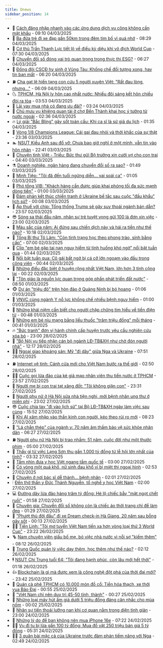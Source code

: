 ```yaml
---
title: Dnews
sidebar_position: 14
---
```


<!-- dantri-dnews:START -->
- 🤠 [Cách đăng nhập nhanh vào các ứng dụng dịch vụ công không cần mật khẩu](https://dantri.com.vn/cong-nghe/cach-dang-nhap-nhanh-vao-cac-ung-dung-dich-vu-cong-khong-can-mat-khau-20250304152746081.htm) - 09:10 04/03/2025
- 🌈 [Ba đứa trẻ đi xe đạp gần 50km trong đêm tìm bố vì quá nhớ](https://dantri.com.vn/doi-song/ba-dua-tre-di-xe-dap-gan-50km-trong-dem-tim-bo-vi-qua-nho-20250304145349330.htm) - 08:29 04/03/2025
- 🐎 [Cơ thủ Trần Thanh Lực tiết lộ về điều kỳ diệu khi vô địch World Cup](https://dantri.com.vn/the-thao/co-thu-tran-thanh-luc-tiet-lo-ve-dieu-ky-dieu-khi-vo-dich-world-cup-20250304094752925.htm) - 07:30 04/03/2025
- 👹 [Chuyển đổi số đóng vai trò quan trọng trong thực thi ESG?](https://dantri.com.vn/kinh-doanh/chuyen-doi-so-dong-vai-tro-quan-trong-trong-thuc-thi-esg-20250303201130267.htm) - 06:27 04/03/2025
- 🫶 [Đồng đội CSCĐ hy sinh ở Vũng Tàu: Khống chế đối tượng xong, hay tin bạn mất](https://dantri.com.vn/xa-hoi/dong-doi-cscd-hy-sinh-o-vung-tau-khong-che-doi-tuong-xong-hay-tin-ban-mat-20250304125237318.htm) - 06:20 04/03/2025
- ⛽️ [Cha gạt lệ hiến tạng con cứu 5 người xuyên Việt: &quot;Rất đau lòng, nhưng...&quot;](https://dantri.com.vn/suc-khoe/cha-gat-le-hien-tang-con-cuu-5-nguoi-xuyen-viet-rat-dau-long-nhung-20250304123015074.htm) - 06:09 04/03/2025
- 🌜 [TPHCM, Hà Nội ly hôn cao nhất nước: Nhiều đôi sáng kết hôn chiều đòi ra tòa](https://dantri.com.vn/doi-song/tphcm-ha-noi-ly-hon-cao-nhat-nuoc-nhieu-doi-sang-ket-hon-chieu-doi-ra-toa-20250304102813671.htm) - 03:53 04/03/2025
- 💪 [Lãi vay mua nhà có đang ưu đãi?](https://dantri.com.vn/kinh-doanh/lai-vay-mua-nha-co-dang-uu-dai-20250304094921129.htm) - 03:24 04/03/2025
- 🎊 [Chủ mưu vụ khiêng quan tài ở chợ Bến Thành khai học ý tưởng từ nước ngoài](https://dantri.com.vn/phap-luat/chu-muu-vu-khieng-quan-tai-o-cho-ben-thanh-khai-hoc-y-tuong-tu-nuoc-ngoai-20250304090836642.htm) - 02:36 04/03/2025
- 🔥 [Lý giải &quot;Bắc Bling&quot; gây sốt toàn cầu: Khi ca sĩ là sứ giả du lịch](https://dantri.com.vn/giai-tri/ly-giai-bac-bling-gay-sot-toan-cau-khi-ca-si-la-su-gia-du-lich-20250304081038354.htm) - 01:35 04/03/2025
- 👀 [Vòng 1/8 Champions League: Cái gai đau nhói và thời khắc của sự thật](https://dantri.com.vn/the-thao/vong-18-champions-league-cai-gai-dau-nhoi-va-thoi-khac-cua-su-that-20250304000322276.htm) - 23:36 03/03/2025
- 🏊 [NSƯT Kiều Anh sau đổ vỡ: Chưa bao giờ nghĩ ở một mình, vẫn tin vào hôn nhân](https://dantri.com.vn/giai-tri/nsut-kieu-anh-sau-do-vo-chua-bao-gio-nghi-o-mot-minh-van-tin-vao-hon-nhan-20250302135510323.htm) - 22:41 03/03/2025
- 🥸 [Chuyện tình Việt - Triều: Bức thư gửi Bộ trưởng xin cưới vợ cho con trai](https://dantri.com.vn/doi-song/chuyen-tinh-viet-trieu-buc-thu-gui-bo-truong-xin-cuoi-vo-cho-con-trai-20250303105642367.htm) - 04:40 03/03/2025
- ⚗️ [Doanh nghiệp, ngân hàng đang chuyển đổi số ra sao?](https://dantri.com.vn/kinh-doanh/doanh-nghiep-ngan-hang-dang-chuyen-doi-so-ra-sao-20250226191808663.htm) - 01:49 03/03/2025
- 🐲 [Minh Tiệp: &quot;Tôi đã đến tuổi ngừng diễn… vai soái ca&quot;](https://dantri.com.vn/giai-tri/minh-tiep-toi-da-den-tuoi-ngung-dien-vai-soai-ca-20250228215440066.htm) - 01:05 03/03/2025
- 🌁 [Phó tổng VIB: &quot;Khách hàng cần được giúp khai phóng tối đa sức mạnh dòng tiền&quot;](https://dantri.com.vn/kinh-doanh/pho-tong-vib-khach-hang-can-duoc-giup-khai-phong-toi-da-suc-manh-dong-tien-20250302140746527.htm) - 01:00 03/03/2025
- 🧐 [Đàm phán kết thúc chiến tranh ở Ukraine bế tắc sau cuộc &quot;đấu khẩu&quot; lịch sử?](https://dantri.com.vn/the-gioi/dam-phan-ket-thuc-chien-tranh-o-ukraine-be-tac-sau-cuoc-dau-khau-lich-su-20250302230327591.htm) - 00:08 03/03/2025
- 👹 [Áp thuế với chip: Tổng thống Trump sẽ gây suy thoái ngành bán dẫn?](https://dantri.com.vn/cong-nghe/ap-thue-voi-chip-tong-thong-trump-se-gay-suy-thoai-nganh-ban-dan-20250303045133919.htm) - 23:57 02/03/2025
- 😎 [Sóng sa thải đầu năm, nhân sự trẻ tuyệt vọng gửi 100 lá đơn xin việc](https://dantri.com.vn/lao-dong-viec-lam/song-sa-thai-dau-nam-nhan-su-tre-tuyet-vong-gui-100-la-don-xin-viec-20250302155255715.htm) - 23:00 02/03/2025
- 🤭 [Màu sắc của năm: Ai đứng sau chiến dịch này và hái ra tiền như thế nào?](https://dantri.com.vn/kinh-doanh/mau-sac-cua-nam-ai-dung-sau-chien-dich-nay-va-hai-ra-tien-nhu-the-nao-20250302121134113.htm) - 10:18 02/03/2025
- 🦣 [Tổng Bí thư Tô Lâm: &quot;Còn tình trạng học theo phong trào, sính bằng cấp&quot;](https://dantri.com.vn/xa-hoi/tong-bi-thu-to-lam-con-tinh-trang-hoc-theo-phong-trao-sinh-bang-cap-20250302073612905.htm) - 07:00 02/03/2025
- 🙉 [Clip &quot;em bé gặp tai nạn nguy hiểm từ tình huống khó ngờ&quot; nổi bật tuần qua](https://dantri.com.vn/cong-nghe/clip-em-be-gap-tai-nan-nguy-hiem-tu-tinh-huong-kho-ngo-noi-bat-tuan-qua-20250302013102311.htm) - 01:44 02/03/2025
- 🗽 [Nổi bật tuần qua: Cô gái bất ngờ bị cá cỡ lớn ngoạm vào đầu trong công viên](https://dantri.com.vn/khoa-hoc/noi-bat-tuan-qua-co-gai-bat-ngo-bi-ca-co-lon-ngoam-vao-dau-trong-cong-vien-20250302040407660.htm) - 00:44 02/03/2025
- 🐻 [Những điều đặc biệt ở huyện rộng nhất Việt Nam, lớn hơn 3 tỉnh cộng lại](https://dantri.com.vn/xa-hoi/nhung-dieu-dac-biet-o-huyen-rong-nhat-viet-nam-lon-hon-3-tinh-cong-lai-20250301154339240.htm) - 00:22 02/03/2025
- 🫣 [&quot;Tôn giáo là nguồn lực quan trọng góp phần phát triển đất nước&quot;](https://dantri.com.vn/xa-hoi/ton-giao-la-nguon-luc-quan-trong-gop-phan-phat-trien-dat-nuoc-20250301113926494.htm) - 08:50 01/03/2025
- 🐵 [Dự án &quot;triệu đô&quot; trên hòn đảo ở Quảng Ninh bị bỏ hoang](https://dantri.com.vn/xa-hoi/du-an-trieu-do-tren-hon-dao-o-quang-ninh-bi-bo-hoang-20250301011137636.htm) - 01:06 01/03/2025
- 🥷 [VNVC cùng ngành Y nỗ lực khống chế nhiều bệnh nguy hiểm](https://dantri.com.vn/xa-hoi/vnvc-cung-nganh-y-no-luc-khong-che-nhieu-benh-nguy-hiem-20250222160401502.htm) - 01:00 01/03/2025
- 🐻 [Những khái niệm cần biết cho người chập chững tìm hiểu về tiền điện tử](https://dantri.com.vn/cong-nghe/nhung-khai-niem-can-biet-cho-nguoi-chap-chung-tim-hieu-ve-tien-dien-tu-20250228162359113.htm) - 00:48 01/03/2025
- 🥸 [Những em bé níu mạng bằng liều thuốc &quot;trăm triệu đồng&quot; mỗi tháng](https://dantri.com.vn/suc-khoe/nhung-em-be-niu-mang-bang-lieu-thuoc-tram-trieu-dong-moi-thang-20250228164217848.htm) - 00:41 01/03/2025
- 🔥 [&quot;Bức tranh&quot; đơn vị hành chính cấp huyện trước yêu cầu nghiên cứu xóa bỏ](https://dantri.com.vn/dnews/buc-tranh-don-vi-hanh-chinh-cap-huyen-truoc-yeu-cau-nghien-cuu-xoa-bo-20250228094952850.htm) - 23:00 28/02/2025
- 🥰 [&quot;Bộ Nội vụ tiếp nhận cán bộ ngành LĐ-TB&amp;XH như chờ đón người nhà&quot;](https://dantri.com.vn/noi-vu/bo-noi-vu-tiep-nhan-can-bo-nganh-ld-tbxh-nhu-cho-don-nguoi-nha-20250228185927071.htm) - 12:17 28/02/2025
- 👨‍🏫 [Ngoại giao khoáng sản: Mỹ &quot;đi dây&quot; giữa Nga và Ukraine](https://dantri.com.vn/the-gioi/ngoai-giao-khoang-san-my-di-day-giua-nga-va-ukraine-20250228143313189.htm) - 07:51 28/02/2025
- ⛽️ [Internet vệ tinh: Cánh cửa mới cho Việt Nam bước ra thế giới](https://dantri.com.vn/cong-nghe/internet-ve-tinh-canh-cua-moi-cho-viet-nam-buoc-ra-the-gioi-20250227152412928.htm) - 02:50 28/02/2025
- 🧑‍💻 [Cuộc gọi lừa đảo của kẻ giả mạo nhân viên thu tiền nước ở TPHCM](https://dantri.com.vn/phap-luat/cuoc-goi-lua-dao-cua-ke-gia-mao-nhan-vien-thu-tien-nuoc-o-tphcm-20250227225007890.htm) - 23:57 27/02/2025
- 💪 [Người mẹ bị con trai tạt xăng đốt: &quot;Tôi không giận con&quot;](https://dantri.com.vn/suc-khoe/nguoi-me-bi-con-trai-tat-xang-dot-toi-khong-gian-con-20250227183027722.htm) - 23:31 27/02/2025
- 🔭 [Người phụ nữ ở Hà Nội sửa nhà tiện nghi, mời bệnh nhân ung thư ở miễn phí](https://dantri.com.vn/doi-song/nguoi-phu-nu-o-ha-noi-sua-nha-tien-nghi-moi-benh-nhan-ung-thu-o-mien-phi-20250227183107218.htm) - 23:02 27/02/2025
- 😎 [Cuộc chia tay &quot;đi vào lịch sử&quot; tại Bộ LĐ-TB&amp;XH ngày làm việc sau cùng](https://dantri.com.vn/noi-vu/cuoc-chia-tay-di-vao-lich-su-tai-bo-ld-tbxh-ngay-lam-viec-sau-cung-20250227203800008.htm) - 15:52 27/02/2025
- 🦩 [Khi AI xâm nhập vào thần kinh con người, kéo theo rủi ro mới](https://dantri.com.vn/cong-nghe/khi-ai-xam-nhap-vao-than-kinh-con-nguoi-keo-theo-rui-ro-moi-20250226160202394.htm) - 08:23 27/02/2025
- 🐻 [&quot;Lá chắn thép&quot; của ngành y: 70 năm âm thầm bảo vệ sức khỏe nhân dân](https://dantri.com.vn/suc-khoe/la-chan-thep-cua-nganh-y-70-nam-am-tham-bao-ve-suc-khoe-nhan-dan-20250227121119001.htm) - 06:27 27/02/2025
- ⛽️ [Người phụ nữ Hà Nội bị trao nhầm: 51 năm, cuộc đời như một thước phim](https://dantri.com.vn/doi-song/nguoi-phu-nu-ha-noi-bi-trao-nham-51-nam-cuoc-doi-nhu-mot-thuoc-phim-20250226121049318.htm) - 05:00 27/02/2025
- 📝 [Thấy gì từ việc Lạng Sơn thu gần 1.000 tỷ đồng từ lễ hội lớn nhất của tỉnh?](https://dantri.com.vn/du-lich/thay-gi-tu-viec-lang-son-thu-gan-1000-ty-dong-tu-le-hoi-lon-nhat-cua-tinh-20250226232957519.htm) - 03:32 27/02/2025
- 💯 [Tầm nhìn đưa y học Việt ngang tầm quốc tế](https://dantri.com.vn/xa-hoi/tam-nhin-dua-y-hoc-viet-ngang-tam-quoc-te-20250225144624245.htm) - 03:00 27/02/2025
- 🤠 [Có vòng một quá khổ, nữ sinh đau khổ vì bị miệt thị ngoại hình](https://dantri.com.vn/giao-duc/co-vong-mot-qua-kho-nu-sinh-dau-kho-vi-bi-miet-thi-ngoai-hinh-20250226225307724.htm) - 02:53 27/02/2025
- 🧐 [Chuyện ở nơi bác sĩ dễ thành... bệnh nhân](https://dantri.com.vn/suc-khoe/chuyen-o-noi-bac-si-de-thanh-benh-nhan-20250226170109253.htm) - 02:01 27/02/2025
- 🕯 [Đền thờ thần y Đức Thánh Nguyễn, tổ nghề y học Việt Nam](https://dantri.com.vn/xa-hoi/den-tho-than-y-duc-thanh-nguyen-to-nghe-y-hoc-viet-nam-20250227083905135.htm) - 02:00 27/02/2025
- 💻 [Đường dây lừa đảo hàng trăm tỷ đồng: Hé lộ chiếc bẫy &quot;mật ngọt chết ruồi&quot;](https://dantri.com.vn/phap-luat/duong-day-lua-dao-hang-tram-ty-dong-he-lo-chiec-bay-mat-ngot-chet-ruoi-20250227081004887.htm) - 01:58 27/02/2025
- 🌋 [Chuyên gia: Chuyển đổi số không còn là chiếc áo thời trang chỉ để làm đẹp](https://dantri.com.vn/kinh-doanh/chuyen-gia-chuyen-doi-so-khong-con-la-chiec-ao-thoi-trang-chi-de-lam-dep-20250222144024094.htm) - 01:29 27/02/2025
- 🤖 [&quot;Phượt thủ đời đầu&quot; đi xe Dream check-in Hà Giang, 20 năm sau bỗng gây sốt](https://dantri.com.vn/du-lich/phuot-thu-doi-dau-di-xe-dream-check-in-ha-giang-20-nam-sau-bong-gay-sot-20250226170120919.htm) - 00:13 27/02/2025
- 🧑‍💻 [Tiến Linh: &quot;Tôi mơ tuyển Việt Nam tiến xa hơn vòng loại thứ 3 World Cup&quot;](https://dantri.com.vn/the-thao/tien-linh-toi-mo-tuyen-viet-nam-tien-xa-hon-vong-loai-thu-3-world-cup-20250227010157248.htm) - 23:22 26/02/2025
- 🪜 [Nam chuyên viên giấu bố mẹ, bỏ việc nhà nước vì nỗi sợ &quot;kiếm thêm&quot;](https://dantri.com.vn/lao-dong-viec-lam/nam-chuyen-vien-giau-bo-me-bo-viec-nha-nuoc-vi-noi-so-kiem-them-20250224214041556.htm) - 08:12 26/02/2025
- 🚀 [Trung Quốc quản lý việc dạy thêm, học thêm như thế nào?](https://dantri.com.vn/giao-duc/trung-quoc-quan-ly-viec-day-them-hoc-them-nhu-the-nao-20250224201829072.htm) - 02:12 26/02/2025
- 🕴 [NSƯT Chí Trung tuổi 64: &quot;Tôi đang hạnh phúc, còn lâu mới hết thời&quot;](https://dantri.com.vn/giai-tri/nsut-chi-trung-tuoi-64-toi-dang-hanh-phuc-con-lau-moi-het-thoi-20250225074436993.htm) - 01:18 26/02/2025
- 👍 [Blockchain là gì mà được xem là công nghệ đột phá của thời đại mới?](https://dantri.com.vn/cong-nghe/blockchain-la-gi-ma-duoc-xem-la-cong-nghe-dot-pha-cua-thoi-dai-moi-20250226014646778.htm) - 23:42 25/02/2025
- 🥳 [Quán cà phê TPHCM có 10.000 món đồ cổ: Tiền hóa thạch, xe thời vua Bảo Đại](https://dantri.com.vn/doi-song/quan-ca-phe-tphcm-co-10000-mon-do-co-tien-hoa-thach-xe-thoi-vua-bao-dai-20250222053429286.htm) - 00:55 25/02/2025
- 🥳 [&quot;Việt Nam chỉ nên duy trì 45-50 tỉnh, thành&quot;](https://dantri.com.vn/xa-hoi/viet-nam-chi-nen-duy-tri-45-50-tinh-thanh-20250224220741967.htm) - 00:27 25/02/2025
- 🦩 [Những loại máy hút ẩm giá dưới 5 triệu đồng đáng cân nhắc cho mùa nồm](https://dantri.com.vn/cong-nghe/nhung-loai-may-hut-am-gia-duoi-5-trieu-dong-dang-can-nhac-cho-mua-nom-20250225011157728.htm) - 00:02 25/02/2025
- 🗽 [Nhân sự tiến thoái lưỡng nan khi cơ quan nằm trong diện tinh giản](https://dantri.com.vn/lao-dong-viec-lam/nhan-su-tien-thoai-luong-nan-khi-co-quan-nam-trong-dien-tinh-gian-20250224134342626.htm) - 23:00 24/02/2025
- 🤖 [Những lý do để bạn không nên mua iPhone 16e](https://dantri.com.vn/cong-nghe/nhung-ly-do-de-ban-khong-nen-mua-iphone-16e-20250224141540398.htm) - 07:22 24/02/2025
- 🧑‍🏫 [Vụ đi tu bị lừa gần 100 tỷ đồng: Mua đồ vật 250 triệu bán giá 5 tỷ đồng](https://dantri.com.vn/phap-luat/vu-di-tu-bi-lua-gan-100-ty-dong-mua-do-vat-250-trieu-ban-gia-5-ty-dong-20250224113813036.htm) - 05:31 24/02/2025
- 👨‍🏫 [3 quân bài mặc cả của Ukraine trước đàm phán tiềm năng với Nga](https://dantri.com.vn/the-gioi/3-quan-bai-mac-ca-cua-ukraine-truoc-dam-phan-tiem-nang-voi-nga-20250219212237705.htm) - 02:49 24/02/2025<!-- dantri-dnews:END -->
